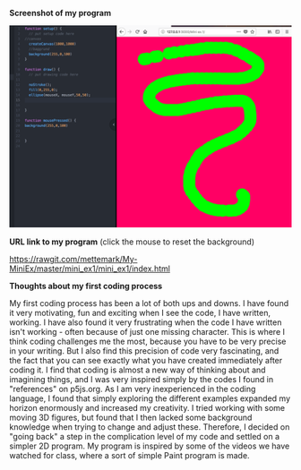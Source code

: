 **Screenshot of my program**

![ScreenShot](https://github.com/mettemark/My-MiniEx/blob/master/mini_ex1/mini_ex1/Screenshot%20MiniEx1.jpg)

**URL link to my program**
(click the mouse to reset the background)

https://rawgit.com/mettemark/My-MiniEx/master/mini_ex1/mini_ex1/index.html


**Thoughts about my first coding process**

My first coding process has been a lot of both ups and downs. I have found it very motivating, fun and exciting when I see the code, I have written, working. I have also found it very frustrating when the code I have written isn't working - often because of just one missing character. This is where I think coding challenges me the most, because you have to be very precise in your writing. But I also find this precision of code very fascinating, and the fact that you can see exactly what you have created immediately after coding it. 
I find that coding is almost a new way of thinking about and imagining things, and I was very inspired simply by the codes I found in "references" on p5js.org. As I am very inexperienced in the coding language, I found that simply exploring the different examples expanded my horizon enormously and increased my creativity.
I tried working with some moving 3D figures, but found that I then lacked some background knowledge when trying to change and adjust these. Therefore, I decided on "going back" a step in the complication level of my code and settled on a simpler 2D program. My program is inspired by some of the videos we have watched for class, where a sort of simple Paint program is made. 
